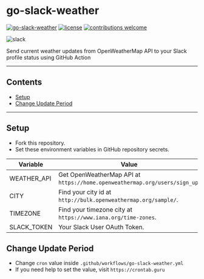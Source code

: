 # go-slack-weather
[![go-slack-weather](https://github.com/fadhilthomas/go-slack-weather/actions/workflows/go-slack-weather.yml/badge.svg?branch=main)](https://github.com/fadhilthomas/go-slack-weather/actions/workflows/go-slack-weather.yml)
[![license](https://img.shields.io/badge/license-MIT-_red.svg)](https://opensource.org/licenses/MIT)
[![contributions welcome](https://img.shields.io/badge/contributions-welcome-brightgreen.svg?style=flat)](https://github.com/fadhilthomas/go-slack-weather/issues)

![slack](https://user-images.githubusercontent.com/29804796/129493231-2de98bac-09ac-4686-a97d-487a344dd6a1.png)

Send current weather updates from OpenWeatherMap API to your Slack profile status using GitHub Action

---

## Contents

- [Setup](#setup)
- [Change Update Period](#change-update-period)

---

## Setup
* Fork this repository.
* Set these environment variables in GitHub repository secrets.

| **Variable** | **Value** |
|--|--|
| WEATHER_API | Get OpenWeatherMap API at `https://home.openweathermap.org/users/sign_up`. |
| CITY | Find your city id at `http://bulk.openweathermap.org/sample/`. |
| TIMEZONE | Find your timezone city at `https://www.iana.org/time-zones`. |
| SLACK_TOKEN | Your Slack User OAuth Token. |

## Change Update Period
* Change `cron` value inside `.github/workflows/go-slack-weather.yml`
* If you need help to set the value, visit `https://crontab.guru`